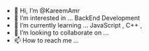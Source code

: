 - 👋 Hi, I’m @KareemAmr
- 👀 I’m interested in ... BackEnd Development 
- 🌱 I’m currently learning ... JavaScript , C++ , 
- 💞️ I’m looking to collaborate on ...
- 📫 How to reach me ...

<!---
Kareem011cx/Kareem011cx is a ✨ special ✨ repository because its `README.md` (this file) appears on your GitHub profile.
You can click the Preview link to take a look at your changes.
--->
